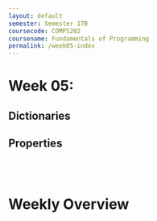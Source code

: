 ```yaml
---
layout: default
semester: Semester 17B
coursecode: COMP5202
coursename: Fundamentals of Programming
permalink: /week05-index
---
```


# Week 05:

## Dictionaries
## Properties

<br><br>

# Weekly Overview